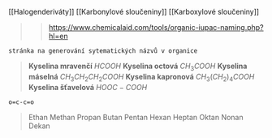 [[Halogenderiváty]]
[[Karbonylové sloučeniny]]
[[Karboxylové sloučeniny]]

>>https://www.chemicalaid.com/tools/organic-iupac-naming.php?hl=en
```
stránka na generování sytematických názvů v organice
```
> **Kyselina mravenčí** $HCOOH$
> **Kyselina octová** $CH_3COOH$
> **Kyselina máselná** $CH_3CH_2CH_2COOH$
> **Kyselina kapronová** $CH_3(CH_{2})_{4}COOH$
> **Kyselina šťavelová** $HOOC-COOH$

```smiles 
o=c-c=o
```

> Ethan
> Methan
> Propan
> Butan
> Pentan
> Hexan
> Heptan
> Oktan
> Nonan
> Dekan